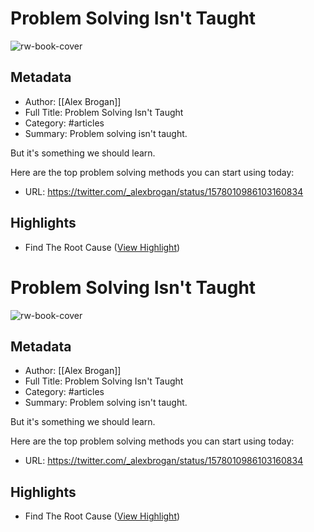 # Problem Solving Isn't Taught

![rw-book-cover](https://pbs.twimg.com/profile_images/1522547898583777280/ll7fHQq8.png)

## Metadata
- Author: [[Alex Brogan]]
- Full Title: Problem Solving Isn't Taught
- Category: #articles
- Summary: Problem solving isn't taught.

But it's something we should learn. 

Here are the top problem solving methods you can start using today:
- URL: https://twitter.com/_alexbrogan/status/1578010986103160834

## Highlights
- Find The Root Cause ([View Highlight](https://read.readwise.io/read/01ger6dfmw6dv131p56mbctj7n))
# Problem Solving Isn't Taught

![rw-book-cover](https://pbs.twimg.com/profile_images/1522547898583777280/ll7fHQq8.png)

## Metadata
- Author: [[Alex Brogan]]
- Full Title: Problem Solving Isn't Taught
- Category: #articles
- Summary: Problem solving isn't taught.

But it's something we should learn. 

Here are the top problem solving methods you can start using today:
- URL: https://twitter.com/_alexbrogan/status/1578010986103160834

## Highlights
- Find The Root Cause ([View Highlight](https://read.readwise.io/read/01ger6dfmw6dv131p56mbctj7n))
